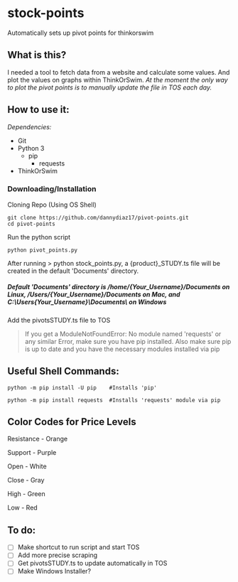 #  **stock-points**
Automatically sets up pivot points for thinkorswim

## **What is this?**
I needed a tool to fetch data from a website and calculate some values. And plot the values on graphs within ThinkOrSwim.
*At the moment the only way to plot the pivot points is to manually update the file in TOS each day.*

## **How to use it:**
*Dependencies:*
- Git
- Python 3
   - pip
      - requests
- ThinkOrSwim

### **Downloading/Installation**
Cloning Repo (Using OS Shell)
```
git clone https://github.com/dannydiaz17/pivot-points.git
cd pivot-points
```
Run the python script
```
python pivot_points.py
```

After running > python stock_points.py, a {product}_STUDY.ts file will be created in the default 'Documents' directory.
##### Default 'Documents' directory is /home/{Your_Username}/Documents on Linux, /Users/{Your_Username}/Documents on Mac, and C:\Users\{Your_Username}\Documents\ on Windows

Add the pivotsSTUDY.ts file to TOS

> If you get a ModuleNotFoundError: No module named 'requests'
> or any similar Error, make sure you have pip installed.
> Also make sure pip is up to date and you have the necessary modules installed via pip
## Useful Shell Commands:

```
python -m pip install -U pip    #Installs 'pip'

python -m pip install requests  #Installs 'requests' module via pip
```

## Color Codes for Price Levels

Resistance  -  Orange

Support     -  Purple

Open        -  White

Close       -  Gray

High        -  Green

Low         -  Red


## To do:

- [ ] Make shortcut to run script and start TOS
- [ ] Add more precise scraping
- [ ] Get pivotsSTUDY.ts to update automatically in TOS
- [ ] Make Windows Installer?
